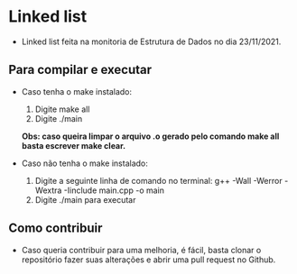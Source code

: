 # Linked list

- Linked list feita na monitoria de Estrutura de Dados no dia 23/11/2021. 

## Para compilar e executar
- Caso tenha o make instalado:
    1. Digite make all
    2. Digite ./main

    **Obs: caso queira limpar o arquivo .o gerado pelo comando make all basta escrever make clear.**
- Caso não tenha o make instalado:
    1. Digite a seguinte linha de comando no terminal: g++ -Wall -Werror -Wextra -Iinclude main.cpp -o main
    2. Digite ./main para executar

## Como contribuir
- Caso queria contribuir para uma melhoria, é fácil, basta clonar o repositório fazer suas alterações e abrir uma pull request no Github.